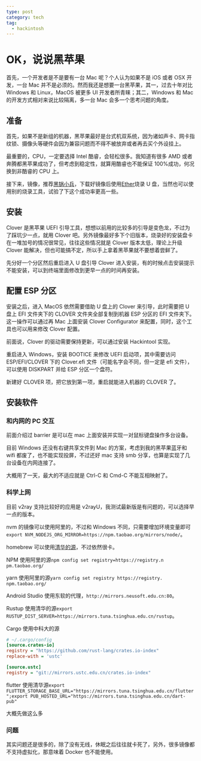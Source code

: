 ```yaml
---
type: post
category: tech
tag:
  - hackintosh
---
```


# OK，说说黑苹果

首先，一个开发者是不是要有一台 Mac 呢？个人认为如果不是 iOS 或者 OSX 开发，一台 Mac 并不是必须的。然而我还是想要一台黑苹果，其一，过去十年对比 Windows 和 Linux，MacOS 被更多 UI 开发者所青睐；其二，Windows 和 Mac 的开发方式相对来说比较隔离，多一台 Mac 会多一个思考问题的角度。

## 准备

首先，如果不是新组的机器，黑苹果最好是台式机双系统，因为诸如声卡、网卡指纹锁、摄像头等硬件会因为兼容问题而不得不被放弃或者再去买个外设挂上。

最重要的，CPU，一定要选择 Intel 酷睿，会轻松很多。我知道有很多 AMD 或者奔腾都黑苹果成功了，但考虑到稳定性，就算用酷睿也不能保证 100%成功，何况换到非酷睿的 CPU 上。

接下来，镜像，推荐[黑锅小兵](https://blog.daliansky.net/)，下载好镜像后使用[Ether](https://www.balena.io/etcher/)烧录 U 盘，当然也可以使用别的烧录工具，试验了下这个成功率更高一些。

## 安装

Clover 是黑苹果 UEFI 引导工具，想想以前用的比较多的引导是变色龙，不过为了踩坑少一点，就用 Clover 吧。另外镜像最好多下个旧版本，烧录好的安装盘卡在一堆加号的情况很常见，往往这些情况就是 Clover 版本太低，理论上升级 Clover 能解决，但也可能搞不定，所以手上拿着黑苹果就不要想着尝鲜了。

先分好一个分区然后重启进入 U 盘引导 Clover 进入安装，有的时候点击安装提示不能安装，可以到终端里面修改到更早一点的时间再安装。

## 配置 ESP 分区

安装之后，进入 MacOS 依然需要借助 U 盘上的 Clover 来引导，此时需要把 U 盘上 EFI 文件夹下的 CLOVER 文件夹全部复制到机器 ESP 分区的 EFI 文件夹下。这一操作可以通过再 Mac 上面安装 Clover Configurator 来配置，同时，这个工具也可以用来修改 Clover 配置。

前面说，Clover 的驱动需要保持更新，可以通过安装 Hackintool 实现。

重启进入 Windows，安装 BOOTICE 来修改 UEFI 启动项，其中需要访问 ESP/EFI/CLOVER 下的 Clover.efi 文件（可能名字会不同，但一定是 efi 文件），可以使用 DISKPART 并给 ESP 分区一个盘符。

新建好 CLOVER 项，把它放到第一项，重启就能进入机器的 CLOVER 了。

## 安装软件

### 和内网的 PC 交互

前面介绍过 barrier 是可以在 mac 上面安装并实现一对鼠标键盘操作多台设备。

目前 Windows 还没有右键共享文件到 Mac 的方案，考虑到我的黑苹果蓝牙和 wifi 都废了，也不能实现投屏，不过还好 mac 支持 smb 分享，也算是实现了几台设备在内网连接了。

大概用了一天，最大的不适应就是 Ctrl-C 和 Cmd-C 不能互相映射了。

### 科学上网

目前 v2ray 支持比较好的应用是 v2rayU，我测试最新版是有问题的，可以选择早一点的版本。

nvm 的镜像可以使用阿里的，不过和 Windows 不同，只需要增加环境变量即可`export NVM_NODEJS_ORG_MIRROR=https://npm.taobao.org/mirrors/node/`。

homebrew 可以使用[清华的源](https://mirrors.tuna.tsinghua.edu.cn/help/homebrew/)，不过依然很卡。

NPM 使用阿里的源`npm config set registry=https://registry.n pm.taobao.org/`

yarn 使用阿里的源`yarn config set registry https://registry. npm.taobao.org/`

Android Studio 使用东软的代理，`http://mirrors.neusoft.edu.cn:80`。

Rustup 使用清华的源`export RUSTUP_DIST_SERVER=https://mirrors.tuna.tsinghua.edu.cn/rustup`。

Cargo 使用中科大的源

```ini
# ~/.cargo/config
[source.crates-io]
registry = "https://github.com/rust-lang/crates.io-index"
replace-with = 'ustc'

[source.ustc]
registry = "git://mirrors.ustc.edu.cn/crates.io-index"
```

flutter 使用清华源`export FLUTTER_STORAGE_BASE_URL="https://mirrors.tuna.tsinghua.edu.cn/flutter";export PUB_HOSTED_URL="https://mirrors.tuna.tsinghua.edu.cn/dart-pub"`

大概先做这么多

### 问题

其实问题还是很多的，除了没有无线，休眠之后往往就卡死了，另外，很多镜像都不支持虚拟化，那意味着 Docker 也不能使用。
